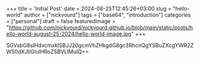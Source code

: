 +++
title = 'Initial Post'
date = 2024-08-25T12:45:26+03:00
slug = "hello-world"
author = ["nickvourd"]
tags = ["base64", "introduction"]
categories = ["personal"]
draft = false
featuredImage = "https://github.com/nickvourd/nickvourd.github.io/blob/main/static/posts/hello-world-august-25-2024/hello-world-image.jpg"
+++

SGVsbG8sIHdvcmxkISBJJ20gcmVhZHkgdG8gc3RhcnQgYSBuZXcgYWR2ZW50dXJlIGluIHRoZSBVLlMuIQ==

